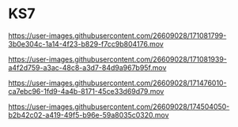 # KS7
 




https://user-images.githubusercontent.com/26609028/171081799-3b0e304c-1a14-4f23-b829-f7cc9b804176.mov




https://user-images.githubusercontent.com/26609028/171081939-a4f2d759-a3ac-48c8-a3d7-84d9a967b95f.mov




https://user-images.githubusercontent.com/26609028/171476010-ca7ebc96-1fd9-4a4b-8171-45ce33d69d79.mov




https://user-images.githubusercontent.com/26609028/174504050-b2b42c02-a419-49f5-b96e-59a8035c0320.mov



